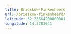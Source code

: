 ```yaml
---
title: Brieskow-Finkenheerd
url: /brieskow-finkenheerd/
latitude: 52.25664200000001
longitude: 14.5783041
---
```

